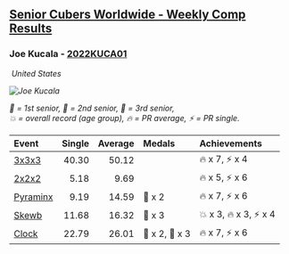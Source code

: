<style>table {white-space: nowrap;}</style>
<link rel="stylesheet" type="text/css" href="/scw-comp/css/flags.css" />

## [Senior Cubers Worldwide - Weekly Comp Results](/scw-comp/results/)
### Joe Kucala - [2022KUCA01](https://www.worldcubeassociation.org/persons/2022KUCA01)

<i class="flag flag-US" />&nbsp;United States

![Joe Kucala](1682123036.jpg)

<span style="white-space: nowrap;">🥇 = 1st senior</span>, <span style="white-space: nowrap;">🥈 = 2nd senior</span>, <span style="white-space: nowrap;">🥉 = 3rd senior</span>, <span style="white-space: nowrap;">💥 = overall record (age group)</span>, <span style="white-space: nowrap;">🔥 = PR average</span>, <span style="white-space: nowrap;">⚡ = PR single</span>.

| Event | Single | Average | Medals | Achievements|
| :-- | --: | --: | :-- | :-- |
| [3x3x3](333.md) | 40.30 | 50.12 |  | 🔥 x 7, ⚡ x 4 |
| [2x2x2](222.md) | 5.18 | 9.69 |  | 🔥 x 5, ⚡ x 6 |
| [Pyraminx](pyram.md) | 9.19 | 14.59 | 🥉 x 2 | 🔥 x 7, ⚡ x 6 |
| [Skewb](skewb.md) | 11.68 | 16.32 | 🥉 x 3 | 💥 x 3, 🔥 x 3, ⚡ x 4 |
| [Clock](clock.md) | 22.79 | 26.01 | 🥈 x 2, 🥉 x 3 | 🔥 x 7, ⚡ x 6 |

<!-- Global site tag (gtag.js) - Google Analytics -->
<script async src="https://www.googletagmanager.com/gtag/js?id=UA-86348435-3"></script>
<script>window.dataLayer = window.dataLayer || []; function gtag() {dataLayer.push(arguments);} gtag('js', new Date()); gtag('config', 'UA-86348435-3');</script>
